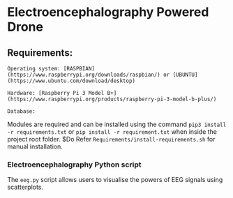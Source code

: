 # Electroencephalography Powered Drone 

## Requirements:
    Operating system: [RASPBIAN](https://www.raspberrypi.org/downloads/raspbian/) or [UBUNTU](https://www.ubuntu.com/download/desktop)

    Hardware: [Raspberry Pi 3 Model B+](https://www.raspberrypi.org/products/raspberry-pi-3-model-b-plus/)

    Database: 


Modules are required and can be installed using the
command `pip3 install -r requirements.txt` or `pip install -r requirement.txt` when inside the project root folder.
$Do Refer `Requirements/install-requirements.sh` for manual installation. 

### Electroencephalography Python script
The `eeg.py` script allows users to visualise the powers of EEG signals using
scatterplots.
